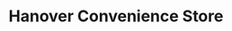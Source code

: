 ---
title: "Hanover Convenience Store"
url: /brighton-und-hove/hanover-convenience-store/
shop: Lebensmittel
---